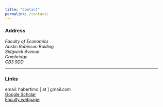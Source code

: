 ```yaml
---
title: "Contact"
permalink: /contact/
---
```

### Address
<address>
  Faculty of Economics <br /> Austin Robinson Bulding <br /> Sidgwick Avenue <br /> Cambridge <br /> CB3 9DD
</address>

---

### Links

email: habertimo [ at ] gmail.com  
[Google Scholar](https://scholar.google.com/citations?user=OaESsXAAAAAJ&hl=en&oi=ao)  
[Faculty webpage](https://www.econ.cam.ac.uk/people/phd/tfh27)

